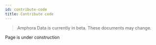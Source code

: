 ```yaml
---
id: contribute-code
title: Contribute code
---
```


> Amphora Data is currently in beta. These documents may change.

Page is under construction


